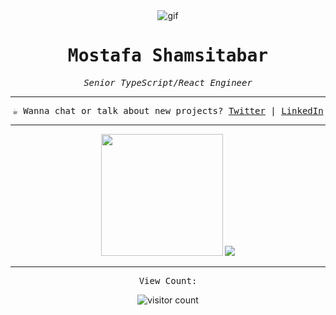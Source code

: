 <div align="center">
  <img src="https://github.githubassets.com/images/mona-whisper.gif" alt="gif" />

  <h1><samp>Mostafa Shamsitabar</samp></h1>

  <samp><em>Senior TypeScript/React Engineer</em></samp>
  
  <hr />

  <samp>
    ☕ Wanna chat or talk about new projects? <a href="https://twitter.com/mimshins" title="Twitter">Twitter</a> | <a href="https://www.linkedin.com/in/mostafa-shamsitabar-b4696999" title="LinkedIn">LinkedIn</a>
  </samp>
</div>

<hr />

<div align="center">
  <img height="195" src="https://github-readme-stats.vercel.app/api/top-langs/?username=mimshins&show_icons=true&title_color=fff&icon_color=79ff97&text_color=9f9f9f&bg_color=151515&layout=compact&langs_count=8" />

  <img src="https://github-readme-stats.vercel.app/api?username=mimshins&show_icons=true&title_color=fff&icon_color=79ff97&text_color=9f9f9f&bg_color=151515" />
</div>

<hr />

<div align="center">
  <p><samp>View Count:</samp></p>
  <img src="https://profile-counter.glitch.me/{mimshins}/count.svg" alt="visitor count" />
</div>
